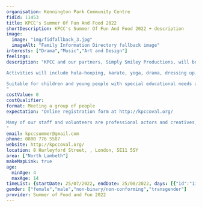 ```yaml
---
organisation: Kennington Park Community Centre
fidId: 11453
title: KPCC's Summer Of Fun And Food 2022
shortDescription: KPCC's Summer Of Fun And Food 2022 + description
image:
  image: "img/fidfallback_3.jpg"
  imageAlt: "Family Information Directory fallback image"
interests: ["Drama","Music","Art and Design"]
feelings:
description: "KPCC and our partners, Simply Smiley Productions, will be offering a programme of fun and creative activities 4 days a week for 5 weeks this summer. A free, healthy hot lunch, cooked on-site, as well as fruit and snacks, will be provided every day; and at the end of the week children will be invited to ‘shop’ for food kindly donated by the Felix Project to take home with them. 

Activities will include hula-hooping, karate, yoga, drama, dressing up, dance, arts and crafts, and much more! Our kids love growing and eating healthy plants, so this summer we have a Living Wall project. On top of that, we are planning to introduce the children to Shakespeare’s Midsummer Night’s Dream with the help of professional theatre companies. We are also planning to walk the children across the Park to Kennington Park Centre Adventure Playground and take the bus to Max Roach and Slade Gardens adventure playgrounds.

Suitable for children and young people with special educational needs and disabilities.
"
costValue: 0
costQualifier: 
format: Meeting a group of people
expectation: "Online registration form at http://kpccoval.org/

Many of our staff and volunteers are professional actors and creatives, and love creating exciting and imaginative activities with the children. Our families are keen to come back every holidays and we always have a waiting list. KPCC is where kids make friends, learn new stuff, and enjoy tasty, healthy food, eating together at the table and learning about nutrition, as well as having oodles of fun dressing up, dancing and creating their own plays, stories and everlasting memories.
"
email: kpccsummer@gmail.com
phone: 0800 776 5587
website: http://kpccoval.org/
location: 8 Harleyford Street, , London, SE11 5SY
area: ["North Lambeth"]
makeMapLink: true
age:
  minAge: 4
  maxAge: 14
timeList: {startDate: 25/07/2022, endDate: 25/08/2022, days: [{"id":"11453","fis_provider_name":"KPCC's Summer Of Fun And Food 2022","day":"Monday","start_time":"10:00 AM","end_time":"4:00 PM"},{"id":"11453","fis_provider_name":"KPCC's Summer Of Fun And Food 2022","day":"Tuesday","start_time":"10:00 AM","end_time":"4:00 PM"},{"id":"11453","fis_provider_name":"KPCC's Summer Of Fun And Food 2022","day":"Wednesday","start_time":"10:00 AM","end_time":"4:00 PM"},{"id":"11453","fis_provider_name":"KPCC's Summer Of Fun And Food 2022","day":"Thursday","start_time":"10:00 AM","end_time":"4:00 PM"}] }
gender: ["female","male","non-binary/non-conforming","transgender"]
provider: Summer of Food and Fun 2022
---
```


